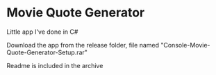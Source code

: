 # Movie Quote Generator

Little app I've done in C#

Download the app from the release folder, file named "Console-Movie-Quote-Generator-Setup.rar"

Readme is included in the archive
